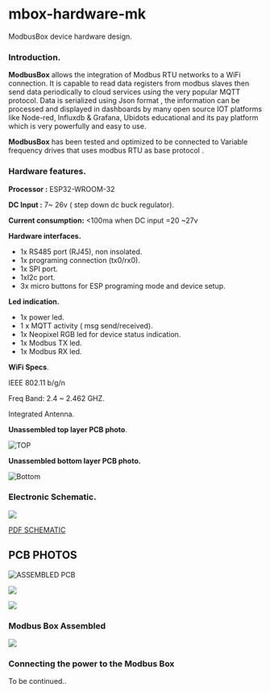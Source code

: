 # mbox-hardware-mk
ModbusBox device hardware design.

### Introduction.

**ModbusBox**    allows the integration of Modbus RTU networks to a WiFi connection. It is capable to  read data registers  from modbus slaves  then send data periodically  to cloud services using the very popular MQTT protocol. Data is serialized  using  Json format , the information can be processed and displayed in dashboards  by many open source IOT platforms like Node-red, Influxdb & Grafana,  Ubidots educational and  its pay platform which is very powerfully and easy to use. 

**ModbusBox**  has been tested and optimized to be connected to  Variable frequency drives that uses  modbus RTU as base protocol .

### Hardware features.

**Processor :** ESP32-WROOM-32 

**DC Input :** 7~ 26v ( step down dc buck regulator).

**Current consumption:** <100ma when DC input =20 ~27v

**Hardware interfaces.**

- 1x RS485 port (RJ45), non insolated.
- 1x programing connection (tx0/rx0).
- 1x SPI port.
- 1xI2c port.
- 3x micro buttons for ESP programing mode and device setup.

**Led indication.**

- 1x power led.
- 1 x MQTT activity ( msg send/received).
- 1x  Neopixel  RGB  led for device status indication.
- 1x Modbus TX led.
- 1x Modbus RX led.

**WiFi Specs**.

IEEE 802.11 b/g/n

Freq Band: 2.4 ~ 2.462 GHZ.

Integrated Antenna.

**Unassembled top layer  PCB photo**.

![TOP](https://github.com/iotbits-llc/mbox-hardware-mk/blob/master/images/tpcb1.jpg)



**Unassembled bottom  layer  PCB photo.**



![Bottom](https://github.com/iotbits-llc/mbox-hardware-mk/blob/master/images/bpcb1.jpg)



### Electronic Schematic.

![](https://github.com/iotbits-llc/mbox-hardware-mk/blob/master/images/mboxschematic.jpg)

[PDF SCHEMATIC](https://github.com/iotbits-llc/mbox-hardware-mk/blob/master/docs/modbusbox.pdf)

## PCB PHOTOS 

![ASSEMBLED PCB](https://github.com/iotbits-llc/mbox-hardware-mk/blob/master/images/mbx2.jpg)

![](https://github.com/iotbits-llc/mbox-hardware-mk/blob/master/images/mbx3.jpg)

![](https://github.com/iotbits-llc/mbox-hardware-mk/blob/master/images/mbx4.jpg)



### Modbus  Box Assembled  

![](https://github.com/iotbits-us/mbox-hardware-mk/blob/master/images/Mbox%20Connector.jpg)

###  Connecting the power to the Modbus Box 







To be continued.. 



























 

